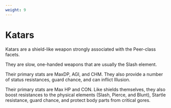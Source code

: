 ```yaml
---
weight: 9
---
```


# Katars

Katars are a shield-like weapon strongly associated with the Peer-class facets.

They are slow, one-handed weapons that are usually the Slash element.

Their primary stats are MaxDP, AGI, and CHM. They also provide a number of status resistances, guard chance, and can inflict Illusion.

Their primary stats are Max HP and CON. Like shields themselves, they also boost resistances to the physical elements (Slash, Pierce, and Blunt), Startle resistance, guard chance, and protect body parts from critical gores.